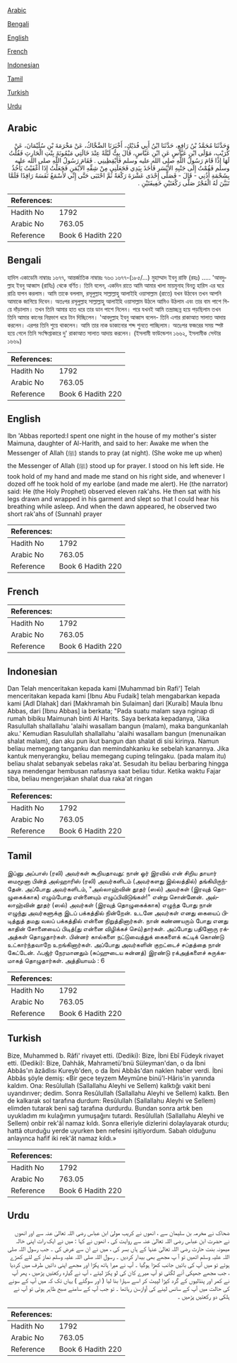 [Arabic](#arabic)

[Bengali](#bengali)

[English](#english)

[French](#french)

[Indonesian](#indonesian)

[Tamil](#tamil)

[Turkish](#turkish)

[Urdu](#urdu)

## Arabic


<div dir="rtl" lang="ar" style={{fontSize:'larger',backgroundColor:'#f8f9fa',padding:20}}>
وَحَدَّثَنَا مُحَمَّدُ بْنُ رَافِعٍ، حَدَّثَنَا ابْنُ أَبِي فُدَيْكٍ، أَخْبَرَنَا الضَّحَّاكُ، عَنْ مَخْرَمَةَ بْنِ سُلَيْمَانَ، عَنْ كُرَيْبٍ، مَوْلَى ابْنِ عَبَّاسٍ عَنِ ابْنِ عَبَّاسٍ، قَالَ بِتُّ لَيْلَةً عِنْدَ خَالَتِي مَيْمُونَةَ بِنْتِ الْحَارِثِ فَقُلْتُ لَهَا إِذَا قَامَ رَسُولُ اللَّهِ صلى الله عليه وسلم فَأَيْقِظِينِي ‏.‏ فَقَامَ رَسُولُ اللَّهِ صلى الله عليه وسلم فَقُمْتُ إِلَى جَنْبِهِ الأَيْسَرِ فَأَخَذَ بِيَدِي فَجَعَلَنِي مِنْ شِقِّهِ الأَيْمَنِ فَجَعَلْتُ إِذَا أَغْفَيْتُ يَأْخُذُ بِشَحْمَةِ أُذُنِي - قَالَ - فَصَلَّى إِحْدَى عَشْرَةَ رَكْعَةً ثُمَّ احْتَبَى حَتَّى إِنِّي لأَسْمَعُ نَفَسَهُ رَاقِدًا فَلَمَّا تَبَيَّنَ لَهُ الْفَجْرُ صَلَّى رَكْعَتَيْنِ خَفِيفَتَيْنِ ‏.‏
</div>
<div style={{backgroundColor:'#f8f9fa',padding:20, marginBottom: 10}}><table> <thead> <tr> <th>References:</th> <th></th> </tr> </thead> <tbody><tr><td>Hadith No</td><td>1792</td></tr><tr><td>Arabic No</td><td>763.05</td></tr><tr><td>Reference</td><td>Book 6 Hadith 220</td></tr></tbody></table></div>

## Bengali


<div dir="ltr" lang="bn" style={{fontSize:'larger',backgroundColor:'#f8f9fa',padding:20}}>
হাদিস একাডেমি নাম্বারঃ ১৬৭৭, আন্তর্জাতিক নাম্বারঃ ৭৬৩ ১৬৭৭-(১৮৫/...) মুহাম্মাদ ইবনু রাফি (রহঃ) ..... 'আবদুল্লাহ ইবনু আব্বাস (রাযিঃ) থেকে বর্ণিত। তিনি বলেন, একদিন রাতে আমি আমার খালা মায়মুনাহ বিনতু হারিস এর ঘরে রাত্রি যাপন করলাম। আমি তাকে বললাম, রসূলুল্লাহ সাল্লাল্লাহু আলাইহি ওয়াসাল্লাম (রাতে) যখন উঠবেন তখন আপনি আমাকে জাগিয়ে দিবেন। অতঃপর রসূলুল্লাহ সাল্লাল্লাহু আলাইহি ওয়াসাল্লাম উঠলে আমিও উঠলাম এবং তার বাম পাশে গিয়ে দাঁড়ালাম। তখন তিনি আমার হাত ধরে তার ডান পাশে নিলেন। পরে যখনই আমি তন্দ্রাচ্ছন্ন হয়ে পড়ছিলাম তখন তিনি আমার কানের নিম্নভাগ ধরে টান দিচ্ছিলেন। 'আবদুল্লাহ ইবনু আব্বাস বলেন- তিনি এগার রাকাআত সালাত আদায় করলেন। এরপর তিনি শুয়ে থাকলেন। আমি তার নাক ডাকানোর শব্দ শুনতে পাচ্ছিলাম। অতঃপর ফজরের সময় স্পষ্ট হয়ে গেলে তিনি সংক্ষিপ্তাকারে দু' রাকাআত সালাত আদায় করলেন। (ইসলামী ফাউন্ডেশন ১৬৬২, ইসলামীক সেন্টার ১৬৬৯)
</div>
<div style={{backgroundColor:'#f8f9fa',padding:20, marginBottom: 10}}><table> <thead> <tr> <th>References:</th> <th></th> </tr> </thead> <tbody><tr><td>Hadith No</td><td>1792</td></tr><tr><td>Arabic No</td><td>763.05</td></tr><tr><td>Reference</td><td>Book 6 Hadith 220</td></tr></tbody></table></div>

## English


<div dir="ltr" lang="en" style={{fontSize:'larger',backgroundColor:'#f8f9fa',padding:20}}>
Ibn 'Abbas reported:I spent one night in the house of my mother's sister Maimuna, daughter of Al-Harith, and said to her: Awake me when the Messenger of Allah (ﷺ) stands to pray (at night). (She woke me up when) the Messenger of Allah (ﷺ) stood up for prayer. I stood on his left side. He took hold of my hand and made me stand on his right side, and whenever I dozed off he took hold of my earlobe (and made me alert). He (the narrator) said: He (the Holy Prophet) observed eleven rak'ahs. He then sat with his legs drawn and wrapped in his garment and slept so that I could hear his breathing while asleep. And when the dawn appeared, he observed two short rak'ahs of (Sunnah) prayer
</div>
<div style={{backgroundColor:'#f8f9fa',padding:20, marginBottom: 10}}><table> <thead> <tr> <th>References:</th> <th></th> </tr> </thead> <tbody><tr><td>Hadith No</td><td>1792</td></tr><tr><td>Arabic No</td><td>763.05</td></tr><tr><td>Reference</td><td>Book 6 Hadith 220</td></tr></tbody></table></div>

## French


<div dir="ltr" lang="fr" style={{fontSize:'larger',backgroundColor:'#f8f9fa',padding:20}}>

</div>
<div style={{backgroundColor:'#f8f9fa',padding:20, marginBottom: 10}}><table> <thead> <tr> <th>References:</th> <th></th> </tr> </thead> <tbody><tr><td>Hadith No</td><td>1792</td></tr><tr><td>Arabic No</td><td>763.05</td></tr><tr><td>Reference</td><td>Book 6 Hadith 220</td></tr></tbody></table></div>

## Indonesian


<div dir="ltr" lang="id" style={{fontSize:'larger',backgroundColor:'#f8f9fa',padding:20}}>
Dan Telah menceritakan kepada kami [Muhammad bin Rafi'] Telah menceritakan kepada kami [Ibnu Abu Fudaik] telah mengabarkan kepada kami [Adl Dlahak] dari [Makhramah bin Sulaiman] dari [Kuraib] Maula Ibnu Abbas, dari [Ibnu Abbas] ia berkata; "Pada suatu malam saya nginap di rumah bibiku Maimunah binti Al Harits. Saya berkata kepadanya, 'Jika Rasulullah shallallahu 'alaihi wasallam bangun (malam), maka bangunkanlah aku.' Kemudian Rasulullah shallallahu 'alaihi wasallam bangun (menunaikan shalat malam), dan aku pun ikut bangun dan shalat di sisi kirinya. Namun beliau memegang tanganku dan memindahkanku ke sebelah kanannya. Jika kantuk menyerangku, beliau memegang cuping telingaku. (pada malam itu) beliau shalat sebanyak sebelas raka'at. Sesudah itu beliau berbaring hingga saya mendengar hembusan nafasnya saat beliau tidur. Ketika waktu Fajar tiba, beliau mengerjakan shalat dua raka'at ringan
</div>
<div style={{backgroundColor:'#f8f9fa',padding:20, marginBottom: 10}}><table> <thead> <tr> <th>References:</th> <th></th> </tr> </thead> <tbody><tr><td>Hadith No</td><td>1792</td></tr><tr><td>Arabic No</td><td>763.05</td></tr><tr><td>Reference</td><td>Book 6 Hadith 220</td></tr></tbody></table></div>

## Tamil


<div dir="ltr" lang="ta" style={{fontSize:'larger',backgroundColor:'#f8f9fa',padding:20}}>
இப்னு அப்பாஸ் (ரலி) அவர்கள் கூறியதாவது: நான் ஓர் இரவில் என் சிறிய தாயார் மைமூனா பின்த் அல்ஹாரிஸ் (ரலி) அவர்களிடம் (அவர்களது இல்லத்தில்) தங்கியிருந்தேன். அப்போது அவர்களிடம், "அல்லாஹ்வின் தூதர் (ஸல்) அவர்கள் (இரவுத் தொழுகைக்காக) எழும்போது என்னையும் எழுப்பிவிடுங்கள்!" என்று சொன்னேன். அல்லாஹ்வின் தூதர் (ஸல்) அவர்கள் (இரவுத் தொழுகைக்காக) எழுந்த போது நான் எழுந்து அவர்களுக்கு இடப் பக்கத்தில் நின்றேன். உடனே அவர்கள் எனது கையைப் பிடித்துத் தமது வலப் பக்கத்தில் என்னை நிறுத்தினார்கள். நான் கண்ணயரும் போது எனது காதின் சோனையைப் பிடித்(து என்னை விழிக்கச் செய்)தார்கள். அப்போது பதினோரு ரக்அத்கள் தொழுதார்கள். பின்னர் கால்களை நட்டுவைத்துக் கைகளைக் கட்டிக் கொண்டு உட்கார்ந்தவாறே உறங்கினார்கள். அப்போது அவர்களின் குறட்டைச் சப்தத்தை நான் கேட்டேன். ஃபஜ்ர் நேரமானதும் (சுப்ஹுடைய சுன்னத்) இரண்டு ரக்அத்களைச் சுருக்கமாகத் தொழுதார்கள். அத்தியாயம் : 6
</div>
<div style={{backgroundColor:'#f8f9fa',padding:20, marginBottom: 10}}><table> <thead> <tr> <th>References:</th> <th></th> </tr> </thead> <tbody><tr><td>Hadith No</td><td>1792</td></tr><tr><td>Arabic No</td><td>763.05</td></tr><tr><td>Reference</td><td>Book 6 Hadith 220</td></tr></tbody></table></div>

## Turkish


<div dir="ltr" lang="tr" style={{fontSize:'larger',backgroundColor:'#f8f9fa',padding:20}}>
Bize, Muhammed b. Râfi' rivayet etti. (Dediki): Bize, İbni Ebî Füdeyk rivayet etti. (Dediki): Bize, Dahhâk, Mahrametü'bnü Süleyman'dan, o da İbni Abbâs'ın âzâdlısı Kureyb'den, o da İbni Abbâs'dan naklen haber verdi. İbni Abbâs şöyle demiş: «Bir gece teyzem Meymûne binü'l-Hâris'in yanında kaldım. Ona: Resûlullah (Sallallahu Aleyhi ve Sellem) kalktığı vakit beni uyandırıver; dedim. Sonra Resûlullah (Sallallahu Aleyhi ve Sellem) kalktı. Ben de kalkarak sol tarafına durdum: Resûlullah (Sallallahu Aleyhi ve Sellem) elimden tutarak beni sağ tarafına durdurdu. Bundan sonra artık ben uyukladım mı kulağımın yumuşağını tutardı. Resûlullah (Sallallahu Aleyhi ve Sellem) onbir rek'âî namaz kıldı. Sonra elleriyle dizlerini dolaylayarak oturdu; hattâ oturduğu yerde uyurken ben nefesini işitiyordum. Sabah olduğunu anlayınca hafif iki rek'ât namaz kıldı.»
</div>
<div style={{backgroundColor:'#f8f9fa',padding:20, marginBottom: 10}}><table> <thead> <tr> <th>References:</th> <th></th> </tr> </thead> <tbody><tr><td>Hadith No</td><td>1792</td></tr><tr><td>Arabic No</td><td>763.05</td></tr><tr><td>Reference</td><td>Book 6 Hadith 220</td></tr></tbody></table></div>

## Urdu


<div dir="rtl" lang="ur" style={{fontSize:'larger',backgroundColor:'#f8f9fa',padding:20}}>
ضحاک نے مخرمہ بن سلیمان سے ، انھوں نے کریب مولیٰ ابن عباس رضی اللہ تعالیٰ عنہ سے اور انھوں نے حضرت ابن عباس رضی اللہ تعالیٰ عنہ سے روایت کی ، انھوں نے کہا : میں نے ایک رات اپنی خالہ میمونہ بنت حارث رضی اللہ تعالیٰ عنہا کے ہاں بسر کی ، میں نے ان سے عرض کی ۔ جب رسول اللہ صلی اللہ علیہ وسلم اٹھیں تو آ پ مجھے بھی بیدار کردیں ۔ رسول اللہ صلی اللہ علیہ وسلم نماز کے لئے کھڑے ہوئے تو میں آپ کی بائیں جانب کھڑا ہوگیا ۔ آپ نے میرا ہاتھ پکڑا اور مجھے اپنی دائیں طرف میں کردیا ، جب مجھے جھپکی آنے لگتی تو آپ میرے کان کی لو پکڑ لیتے ، آپ نے گیارہ رکعتیں پڑھیں ، پھر آپ نے کمر اور پنڈلیوں کے گرد کپڑا لپیٹ کر اسے سہارا بنا لیا ( اور سوگئے ) یہاں تک کہ میں آپ کے سونے کی حالت میں آپ کے سانس لینے کی آوازسن رہاتھا ۔ تو جب آپ کے سامنے صبح ظاہر ہوئی تو آپ نے ہلکی دو رکعتیں پڑھیں ۔
</div>
<div style={{backgroundColor:'#f8f9fa',padding:20, marginBottom: 10}}><table> <thead> <tr> <th>References:</th> <th></th> </tr> </thead> <tbody><tr><td>Hadith No</td><td>1792</td></tr><tr><td>Arabic No</td><td>763.05</td></tr><tr><td>Reference</td><td>Book 6 Hadith 220</td></tr></tbody></table></div>